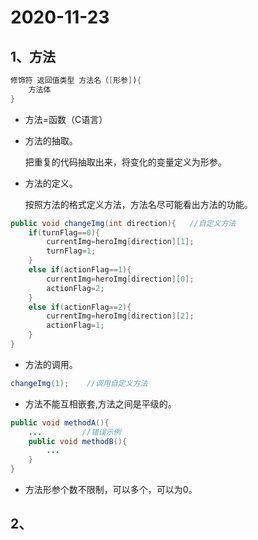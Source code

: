 # 2020-11-23
## 1、方法

```java
修饰符 返回值类型 方法名（[形参]){
    方法体
}
```

- 方法=函数（C语言）

- 方法的抽取。

    把重复的代码抽取出来，将变化的变量定义为形参。

- 方法的定义。

    按照方法的格式定义方法，方法名尽可能看出方法的功能。

```java
public void changeImg(int direction){   //自定义方法
    if(turnFlag==0){
        currentImg=heroImg[direction][1];
        turnFlag=1;
    }
    else if(actionFlag==1){
        currentImg=heroImg[direction][0];
        actionFlag=2;
    }
    else if(actionFlag==2){
        currentImg=heroImg[direction][2];
        actionFlag=1;
    }
}
```

- 方法的调用。

```java
changeImg(1);    //调用自定义方法
```

- 方法不能互相嵌套,方法之间是平级的。

```java
public void methodA(){
    ...         //错误示例
    public void methodB(){
        ...
    }
}
```

- 方法形参个数不限制，可以多个，可以为0。

## 2、